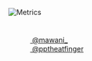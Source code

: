 ![Metrics]([https://raw.githubusercontent.com/parkmawani/parkmawani/cdcb79ae76bd5a6cc0ab508a7771675408c1c7a2/github-metrics.svg](https://github.com/parkmawani/parkmawani/blob/main/github-metrics.svg))
<h1></h1>
&nbsp;&nbsp;&nbsp;&nbsp;&nbsp;&nbsp;
<a href="https://discord.com/users/318031021847216129">
<img src="https://discord.com/assets/favicon.ico" width="16" height="16" align="center"> @mawani_</a><br>
&nbsp;&nbsp;&nbsp;&nbsp;&nbsp;&nbsp;
<a href="https://www.instagram.com/pptheatfinger/">
<img src="https://cdn.iconscout.com/icon/free/png-256/free-instagram-216-721958.png" width="16" height="16" align="center"> @pptheatfinger</a><br>
